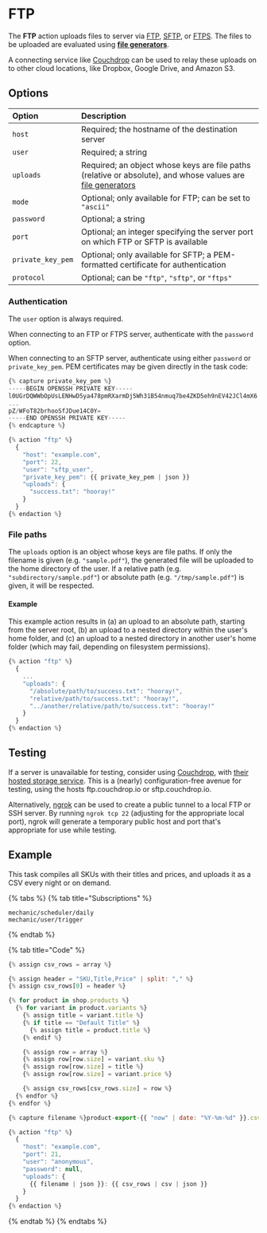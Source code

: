 # FTP

The **FTP** action uploads files to server via [FTP](https://en.wikipedia.org/wiki/File_Transfer_Protocol), [SFTP](https://en.wikipedia.org/wiki/SSH_File_Transfer_Protocol), or [FTPS](https://en.wikipedia.org/wiki/FTPS). The files to be uploaded are evaluated using [**file generators**](../file-generators/).

A connecting service like [Couchdrop](https://couchdrop.io/) can be used to relay these uploads on to other cloud locations, like Dropbox, Google Drive, and Amazon S3.

## Options

| Option | Description |
| :--- | :--- |
| `host` | Required; the hostname of the destination server |
| `user` | Required; a string |
| `uploads` | Required; an object whose keys are file paths \(relative or absolute\), and whose values are [file generators](../file-generators/) |
| `mode` | Optional; only available for FTP; can be set to `"ascii"` |
| `password` | Optional; a string |
| `port` | Optional; an integer specifying the server port on which FTP or SFTP is available |
| `private_key_pem` | Optional; only available for SFTP; a PEM-formatted certificate for authentication |
| `protocol` | Optional; can be `"ftp"`, `"sftp"`, or `"ftps"` |

### Authentication

The `user` option is always required.

When connecting to an FTP or FTPS server, authenticate with the `password` option.

When connecting to an SFTP server, authenticate using either `password` or `private_key_pem`. PEM certificates may be given directly in the task code:

```javascript
{% capture private_key_pem %}
-----BEGIN OPENSSH PRIVATE KEY-----
l0UGrDQWWbOpUsLENHwD5ya478pmRXarmDj5Wh31B54nmuq7be4ZKD5eh9nEV42JCl4mX6
...
pZ/WFoT82brhooSfJDue14C0Y=
-----END OPENSSH PRIVATE KEY-----
{% endcapture %}

{% action "ftp" %}
  {
    "host": "example.com",
    "port": 22,
    "user": "sftp_user",
    "private_key_pem": {{ private_key_pem | json }}
    "uploads": {
      "success.txt": "hooray!"
    }
  }
{% endaction %}
```

### File paths

The `uploads` option is an object whose keys are file paths. If only the filename is given \(e.g. `"sample.pdf"`\), the generated file will be uploaded to the home directory of the user. If a relative path \(e.g. `"subdirectory/sample.pdf"`\) or absolute path \(e.g. `"/tmp/sample.pdf"`\) is given, it will be respected.

#### Example

This example action results in \(a\) an upload to an absolute path, starting from the server root, \(b\) an upload to a nested directory within the user's home folder, and \(c\) an upload to a nested directory in another user's home folder \(which may fail, depending on filesystem permissions\).

```javascript
{% action "ftp" %}
  {
    ...
    "uploads": {
      "/absolute/path/to/success.txt": "hooray!",
      "relative/path/to/success.txt": "hooray!",
      "../another/relative/path/to/success.txt": "hooray!"
    }
  }
{% endaction %}
```

## Testing

If a server is unavailable for testing, consider using [Couchdrop](https://couchdrop.io/), with [their hosted storage service](https://couchdrop.io/features/hosted-storage). This is a \(nearly\) configuration-free avenue for testing, using the hosts ftp.couchdrop.io or sftp.couchdrop.io.

Alternatively, [ngrok](https://ngrok.com/) can be used to create a public tunnel to a local FTP or SSH server. By running `ngrok tcp 22` \(adjusting for the appropriate local port\), ngrok will generate a temporary public host and port that's appropriate for use while testing.

## Example

This task compiles all SKUs with their titles and prices, and uploads it as a CSV every night or on demand.

{% tabs %}
{% tab title="Subscriptions" %}
```text
mechanic/scheduler/daily
mechanic/user/trigger
```
{% endtab %}

{% tab title="Code" %}
```javascript
{% assign csv_rows = array %}

{% assign header = "SKU,Title,Price" | split: "," %}
{% assign csv_rows[0] = header %}

{% for product in shop.products %}
  {% for variant in product.variants %}
    {% assign title = variant.title %}
    {% if title == "Default Title" %}
      {% assign title = product.title %}
    {% endif %}

    {% assign row = array %}
    {% assign row[row.size] = variant.sku %}
    {% assign row[row.size] = title %}
    {% assign row[row.size] = variant.price %}

    {% assign csv_rows[csv_rows.size] = row %}
  {% endfor %}
{% endfor %}

{% capture filename %}product-export-{{ "now" | date: "%Y-%m-%d" }}.csv{% endcapture %}

{% action "ftp" %}
  {
    "host": "example.com",
    "port": 21,
    "user": "anonymous",
    "password": null,
    "uploads": {
      {{ filename | json }}: {{ csv_rows | csv | json }}
    }
  }
{% endaction %}
```
{% endtab %}
{% endtabs %}



